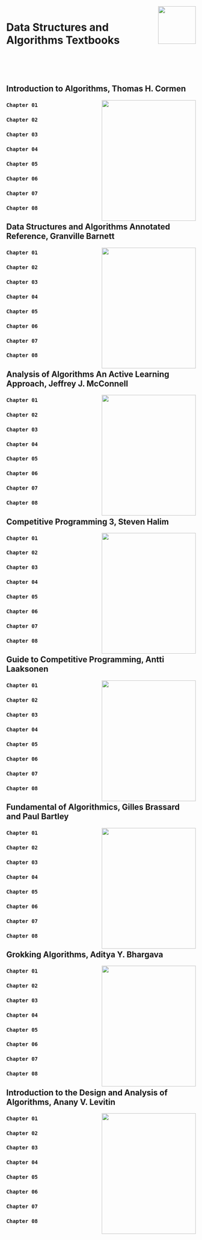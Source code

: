 <img align="right" width="100" src="https://github.com/cs-MohamedAyman/Computer-Science/blob/master/covers/textbooks.jpg">

# Data Structures and Algorithms Textbooks

<br><br><br>

## Introduction to Algorithms, Thomas H. Cormen

<img align="right" width="250" height="320" src="https://github.com/cs-MohamedAyman/Computer-Science/blob/master/covers/Introduction-to-Algorithms-Thomas-H.-Cormen.jpg">

### `Chapter 01`
### `Chapter 02`
### `Chapter 03`
### `Chapter 04`
### `Chapter 05`
### `Chapter 06`
### `Chapter 07`
### `Chapter 08`

## Data Structures and Algorithms Annotated Reference, Granville Barnett

<img align="right" width="250" height="320" src="https://github.com/cs-MohamedAyman/Computer-Science/blob/master/covers/Data-Structures-and-Algorithms-Annotated-Reference-Granville-Barnett.jpg">

### `Chapter 01`
### `Chapter 02`
### `Chapter 03`
### `Chapter 04`
### `Chapter 05`
### `Chapter 06`
### `Chapter 07`
### `Chapter 08`

## Analysis of Algorithms An Active Learning Approach, Jeffrey J. McConnell

<img align="right" width="250" height="320" src="https://github.com/cs-MohamedAyman/Computer-Science/blob/master/covers/Analysis-of-Algorithms-An-Active-Learning-Approach-Jeffrey-J.-McConnell.jpg">

### `Chapter 01`
### `Chapter 02`
### `Chapter 03`
### `Chapter 04`
### `Chapter 05`
### `Chapter 06`
### `Chapter 07`
### `Chapter 08`

## Competitive Programming 3, Steven Halim

<img align="right" width="250" height="320" src="https://github.com/cs-MohamedAyman/Computer-Science/blob/master/covers/Competitive-Programming-3-Steven-Halim.jpg">

### `Chapter 01`
### `Chapter 02`
### `Chapter 03`
### `Chapter 04`
### `Chapter 05`
### `Chapter 06`
### `Chapter 07`
### `Chapter 08`

## Guide to Competitive Programming, Antti Laaksonen

<img align="right" width="250" height="320" src="https://github.com/cs-MohamedAyman/Computer-Science/blob/master/covers/Guide-to-Competitive-Programming-Antti-Laaksonen.jpg">

### `Chapter 01`
### `Chapter 02`
### `Chapter 03`
### `Chapter 04`
### `Chapter 05`
### `Chapter 06`
### `Chapter 07`
### `Chapter 08`

## Fundamental of Algorithmics, Gilles Brassard and Paul Bartley

<img align="right" width="250" height="320" src="https://github.com/cs-MohamedAyman/Computer-Science/blob/master/covers/Fundamental-of-Algorithmics-Gilles-Brassard-and-Paul-Bartley.jpg">

### `Chapter 01`
### `Chapter 02`
### `Chapter 03`
### `Chapter 04`
### `Chapter 05`
### `Chapter 06`
### `Chapter 07`
### `Chapter 08`

## Grokking Algorithms, Aditya Y. Bhargava

<img align="right" width="250" height="320" src="https://github.com/cs-MohamedAyman/Computer-Science/blob/master/covers/Grokking-Algorithms-Aditya-Y.-Bhargava.jpg">

### `Chapter 01`
### `Chapter 02`
### `Chapter 03`
### `Chapter 04`
### `Chapter 05`
### `Chapter 06`
### `Chapter 07`
### `Chapter 08`

## Introduction to the Design and Analysis of Algorithms, Anany V. Levitin

<img align="right" width="250" height="320" src="https://github.com/cs-MohamedAyman/Computer-Science/blob/master/covers/Introduction-to-the-Design-and-Analysis-of-Algorithms-Anany-V.-Levitin.jpg">

### `Chapter 01`
### `Chapter 02`
### `Chapter 03`
### `Chapter 04`
### `Chapter 05`
### `Chapter 06`
### `Chapter 07`
### `Chapter 08`
